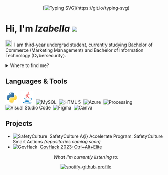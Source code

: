 <div id="header" align="center">
  
[![Typing SVG](https://readme-typing-svg.demolab.com?font=Fira+Code&size=25&pause=3000&color=FFFFFF&center=true&width=435&lines=Welcome+to+Izabella's+GitHub!)](https://git.io/typing-svg)

<div id="header" align="left">
  
# Hi, I'm *Izabella* <img src="https://media.giphy.com/media/hvRJCLFzcasrR4ia7z/giphy.gif" width="30px"/>

<img src="https://liquipedia.net/commons/images/thumb/d/db/Macquarie_University_allmode.png/600px-Macquarie_University_allmode.png" width="20" height="20"/>&nbsp; I am third-year undergrad student, currently studying Bachelor of Commerce (Marketing Management) and Bachelor of Information Technology (Cybersecurity).

<details>
<summary>Where to find me?</summary>
 
[![LinkedIn Badge](https://img.shields.io/badge/LinkedIn-1B75BB?logo=LinkedIn&logoColor=white&link=https%3A%2F%2Fwww.linkedin.com%2Fin%2Fizabellalloyd-white%2F)](https://www.linkedin.com/in/izabellalloyd-white/)
[![Gmail Badge](https://img.shields.io/badge/Gmail-EA4335?logo=Gmail&logoColor=white&link=mailto%3Alloydwhiteizabella%40gmail.com)](mailto:lloydwhiteizabella@gmail.com)
 [![Twitter Badge](https://img.shields.io/badge/Twitter-50ABF1?logo=Twitter&logoColor=white&link=twitter.com%2Falphalaker)](https://twitter.com/alphalaker)
</details>


## Languages & Tools
 <div>
    <img src="https://raw.githubusercontent.com/devicons/devicon/master/icons/python/python-original.svg" title="Python" alt="Python" width="40" height="40"/>&nbsp;  
  <img src="https://raw.githubusercontent.com/devicons/devicon/master/icons/java/java-original.svg" title="Java" alt="Java" width="40" height="40"/>&nbsp;
  <img src="https://cdn.jsdelivr.net/gh/devicons/devicon/icons/mysql/mysql-original.svg" title="MySQL" alt="MySQL" width="40" height="40"/>&nbsp;
   <img src="https://cdn.jsdelivr.net/gh/devicons/devicon/icons/html5/html5-original.svg" title="HTML 5" alt="HTML 5" width="40" height="40"/>&nbsp;
  <img src="https://swimburger.net/media/ppnn3pcl/azure.png" title="Azure" alt="Azure" width="40" height="40"/>&nbsp;
   <img src="https://cdn.jsdelivr.net/gh/devicons/devicon/icons/processing/processing-original.svg" title="Processing" alt="Processing" width="40" height="40"/>&nbsp;
  <img src="https://camo.githubusercontent.com/cdd289ae72f33665800bc6a63936d5afa0454214d520945780894151112a055f/68747470733a2f2f63646e2e6a7364656c6976722e6e65742f67682f64657669636f6e732f64657669636f6e2f69636f6e732f6669676d612f6669676d612d6f726967696e616c2e737667" title="Visual Studio Code" alt="Visual Studio Code" width="40" height="40"/>&nbsp;
  <img src="https://camo.githubusercontent.com/5fa137d222dde7b69acd22c6572a065ce3656e6ffa1f5e88c1b5c7a935af3cc6/68747470733a2f2f63646e2e6a7364656c6976722e6e65742f67682f64657669636f6e732f64657669636f6e2f69636f6e732f7673636f64652f7673636f64652d6f726967696e616c2e737667" title="Figma" alt="Figma" width="40" height="40"/>&nbsp;
  <img src="https://cdn.jsdelivr.net/gh/devicons/devicon/icons/canva/canva-original.svg" title="Canva" alt="Canva" width="40" height="40"/>&nbsp;


## Projects
- <img src="https://safetyculture.com/wp-content/media/2022/03/sc-icon-grey.png" title="SafetyCulture" alt="SafetyCulture" width="20" height="20"/>&nbsp; SafetyCulture A{i} Accelerate Program: SafetyCulture Smart Actions _(repositories coming soon)_
- <img src="https://staging.govhack.org/wp-content/uploads/2022/06/cropped-gh-favicon.png" title="GovHack" alt="GovHack" width="20" height="20"/>&nbsp; [GovHack 2023: Ctrl+Alt+Elite](https://github.com/orgs/ctrl-alt-elit3/repositories "Ctrl+Alt+Elite Repositories")
 

 
<div id="header" align="center">
  
_What I'm currently listening to:_
  
[![spotify-github-profile](https://spotify-github-profile.vercel.app/api/view?uid=aaaski&cover_image=true&theme=natemoo-re&show_offline=false&background_color=121212&interchange=false&bar_color=53b14f&bar_color_cover=false)](https://github.com/kittinan/spotify-github-profile)


